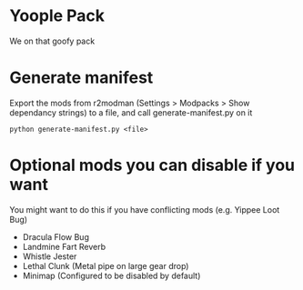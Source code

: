 # Yoople Pack

We on that goofy pack

# Generate manifest

Export the mods from r2modman (Settings > Modpacks > Show dependancy strings) to a file, and call generate-manifest.py on it

`python generate-manifest.py <file>`

# Optional mods you can disable if you want

You might want to do this if you have conflicting mods (e.g. Yippee Loot Bug)

- Dracula Flow Bug
- Landmine Fart Reverb
- Whistle Jester
- Lethal Clunk (Metal pipe on large gear drop)
- Minimap (Configured to be disabled by default)
